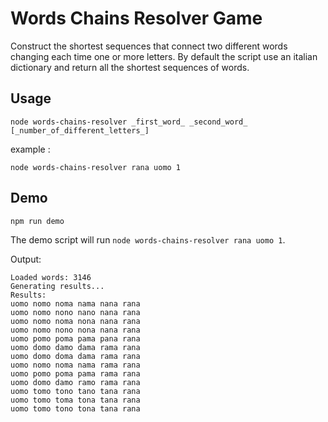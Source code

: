 # Words Chains Resolver Game
Construct the shortest sequences that connect two different words changing each time one or more letters.
By default the script use an italian dictionary and return all the shortest sequences of words.

## Usage
```
node words-chains-resolver _first_word_ _second_word_ [_number_of_different_letters_]
```

example :
```
node words-chains-resolver rana uomo 1
```

## Demo
```
npm run demo
```
The demo script will run ``node words-chains-resolver rana uomo 1``.

Output:
```
Loaded words: 3146
Generating results...
Results:
uomo nomo noma nama nana rana 
uomo nomo nono nano nana rana
uomo nomo noma nona nana rana
uomo nomo nono nona nana rana
uomo pomo poma pama pana rana
uomo domo damo dama rama rana
uomo domo doma dama rama rana
uomo nomo noma nama rama rana
uomo pomo poma pama rama rana
uomo domo damo ramo rama rana
uomo tomo tono tano tana rana
uomo tomo toma tona tana rana
uomo tomo tono tona tana rana
```
